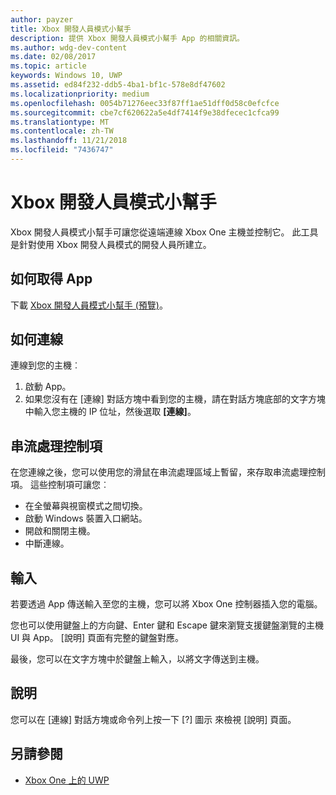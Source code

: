 ```yaml
---
author: payzer
title: Xbox 開發人員模式小幫手
description: 提供 Xbox 開發人員模式小幫手 App 的相關資訊。
ms.author: wdg-dev-content
ms.date: 02/08/2017
ms.topic: article
keywords: Windows 10, UWP
ms.assetid: ed84f232-ddb5-4ba1-bf1c-578e8df47602
ms.localizationpriority: medium
ms.openlocfilehash: 0054b71276eec33f87ff1ae51dff0d58c0efcfce
ms.sourcegitcommit: cbe7cf620622a5e4df7414f9e38dfecec1cfca99
ms.translationtype: MT
ms.contentlocale: zh-TW
ms.lasthandoff: 11/21/2018
ms.locfileid: "7436747"
---
```

# <a name="xbox-dev-mode-companion"></a>Xbox 開發人員模式小幫手

Xbox 開發人員模式小幫手可讓您從遠端連線 Xbox One 主機並控制它。 此工具是針對使用 Xbox 開發人員模式的開發人員所建立。

## <a name="how-to-get-the-app"></a>如何取得 App  
下載 [Xbox 開發人員模式小幫手 (預覽)](https://www.microsoft.com/store/p/xbox-dev-mode-companion/9nblggh519cp)。

## <a name="how-to-connect"></a>如何連線   
連線到您的主機︰

1. 啟動 App。   
2. 如果您沒有在 [連線] 對話方塊中看到您的主機，請在對話方塊底部的文字方塊中輸入您主機的 IP 位址，然後選取 **\[連線\]**。

## <a name="streaming-controls"></a>串流處理控制項
在您連線之後，您可以使用您的滑鼠在串流處理區域上暫留，來存取串流處理控制項。 這些控制項可讓您︰
* 在全螢幕與視窗模式之間切換。
* 啟動 Windows 裝置入口網站。
* 開啟和關閉主機。
* 中斷連線。

## <a name="input"></a>輸入
若要透過 App 傳送輸入至您的主機，您可以將 Xbox One 控制器插入您的電腦。   
    
您也可以使用鍵盤上的方向鍵、Enter 鍵和 Escape 鍵來瀏覽支援鍵盤瀏覽的主機 UI 與 App。 [說明] 頁面有完整的鍵盤對應。   
   
最後，您可以在文字方塊中於鍵盤上輸入，以將文字傳送到主機。   

## <a name="help"></a>說明
您可以在 [連線] 對話方塊或命令列上按一下 [?] 圖示 來檢視 [說明] 頁面。

## <a name="see-also"></a>另請參閱
- [Xbox One 上的 UWP](index.md)
